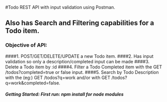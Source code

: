 #Todo REST API with input validation using Postman.
## Also has Search and Filtering capabilities for a Todo item.

### Objective of API:

####1. POST/GET/DELETE/UPDATE a new Todo item.
####2. Has input validation so only a description/completed input can be made
####3. Delete a Todo item by :id
####4. Filter a Todo Completed item with the GET /todos?completed=true or false input.
####5. Search by Todo Description with the (eg:) GET /todos?q=work
                                and/or with GET /todos?q=work&completed=false.

##### Getting Started: First run: npm install for node modules
